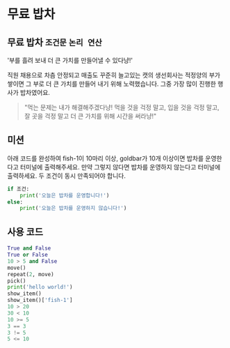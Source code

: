 # 무료 밥차

## 무료 밥차 `조건문` `논리 연산`

'부를 흘려 보내 더 큰 가치를 만들어낼 수 있다냥!'

직원 채용으로 차츰 안정되고 매출도 꾸준히 늘고있는 캣의 생선회사는 적정양의 부가 쌓이면 그 부로 더 큰 가치를 만들어 내기 위해 노력했습니다. 그중 가장 많이 진행한 행사가 밥차였어요.

> "먹는 문제는 내가 해결해주겠다냥! 먹을 것을 걱정 말고, 입을 것을 걱정 말고, 잘 곳을 걱정 말고 더 큰 가치를 위해 시간을 써라냥!"


## 미션

아래 코드를 완성하여 fish-1이 10마리 이상, goldbar가 10개 이상이면 밥차를 운영한다고 터미널에 출력해주세요. 만약 그렇지 않다면 밥차를 운영하지 않는다고 터미널에 출력하세요. 두 조건이 동시 만족되어야 합니다.
```python
if 조건:
    print('오늘은 밥차를 운영합니다!')
else:
    print('오늘은 밥차를 운영하지 않습니다!')
```

## 사용 코드

```python
True and False
True or False
10 > 5 and False
move()
repeat(2, move)
pick()
print('hello world!')
show_item()
show_item()['fish-1']
10 > 20
30 < 10
10 >= 5
3 == 3
3 != 5
5 <= 10
```